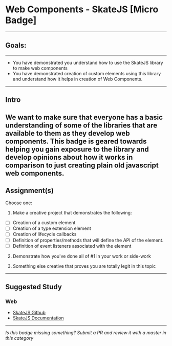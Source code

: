 # Web Components - SkateJS [Micro Badge]

------

## Goals:

------

- You have demonstrated you understand how to use the SkateJS library to make web components
- You have demonstrated creation of custom elements using this library and understand how it helps in creation of Web Components.

-----

## Intro

We want to make sure that everyone has a basic understanding of some of the libraries that are available to them as they develop web components. This badge is geared towards helping you gain exposure to the library and develop opinions about how it works in comparison to just creating plain old javascript web components.
-----

## Assignment(s)

Choose one:

1) Make a creative project that demonstrates the following:
- [ ] Creation of a custom element
- [ ] Creation of a type extension element
- [ ] Creation of lifecycle callbacks
- [ ] Definition of properties/methods that will define the API of the element.
- [ ] Definition of event listeners associated with the element

2) Demonstrate how you've done all of #1 in your work or side-work

3) Something else creative that proves you are totally legit in this topic

---------------

## Suggested Study

### Web
- [SkateJS Github](https://github.com/skatejs/skatejs)
- [SkateJS Documentation](https://github.com/skatejs/skatejs#documentation)

-----

  *Is this badge missing something? Submit a PR and review it with a master in this category*

